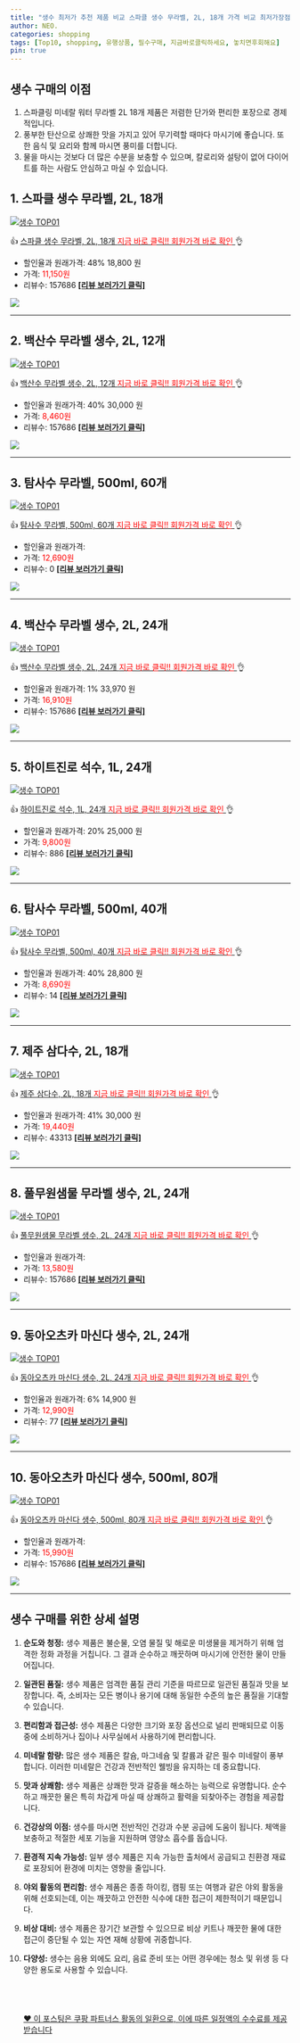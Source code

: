 ```yaml
---
title: "생수 최저가 추천 제품 비교 스파클 생수 무라벨, 2L, 18개 가격 비교 최저가장점"
author: NEO.
categories: shopping
tags: [Top10, shopping, 유행상품, 필수구매, 지금바로클릭하세요, 놓치면후회해요]
pin: true
---
```

## 생수 구매의 이점
1. 스파클링 미네랄 워터 무라벨 2L 18개 제품은 저렴한 단가와 편리한 포장으로 경제적입니다.
2. 풍부한 탄산으로 상쾌한 맛을 가지고 있어 무기력할 때마다 마시기에 좋습니다. 또한 음식 및 요리와 함께 마시면 풍미를 더합니다.
3. 물을 마시는 것보다 더 많은 수분을 보충할 수 있으며, 칼로리와 설탕이 없어 다이어트를 하는 사람도 안심하고 마실 수 있습니다.

   

## 1. 스파클 생수 무라벨, 2L, 18개

[![생수 TOP01](https://thumbnail6.coupangcdn.com/thumbnails/remote/490x490ex/image/vendor_inventory/66ce/11cdf44051bd847e21c47b8f9f4b613dd174ca18035ce3c49339072093ff.jpg)](https://link.coupang.com/re/AFFSDP?lptag=AF3617701&subid=GithubCoopas&pageKey=6830320694&traceid=V0-153&itemId=18265450257&vendorItemId=83406358914)


👍 [스파클 생수 무라벨, 2L, 18개 <font color=red> 지금 바로 클릭!! 회원가격 바로 확인 </font> ](https://link.coupang.com/re/AFFSDP?lptag=AF3617701&subid=GithubCoopas&pageKey=6830320694&traceid=V0-153&itemId=18265450257&vendorItemId=83406358914) 👌 


- 할인율과 원래가격: 48%  18,800   원
- 가격: <span style='color:red'>11,150원</span>
- 리뷰수: 157686  [**[리뷰 보러가기 클릭]**](https://link.coupang.com/re/AFFSDP?lptag=AF3617701&subid=GithubCoopas&pageKey=6830320694&traceid=V0-153&itemId=18265450257&vendorItemId=83406358914)

[![](/discount_price.png)](https://link.coupang.com/re/AFFSDP?lptag=AF3617701&subid=GithubCoopas&pageKey=6830320694&traceid=V0-153&itemId=18265450257&vendorItemId=83406358914)

---


   

## 2. 백산수 무라벨 생수, 2L, 12개

[![생수 TOP01](https://thumbnail8.coupangcdn.com/thumbnails/remote/490x490ex/image/retail/images/7294689776742981-9d9ceec5-a4bf-4a99-a753-368d5af3e962.jpg)](https://link.coupang.com/re/AFFSDP?lptag=AF3617701&subid=GithubCoopas&pageKey=6393352093&traceid=V0-153&itemId=18829303570&vendorItemId=86494109740)


👍 [백산수 무라벨 생수, 2L, 12개 <font color=red> 지금 바로 클릭!! 회원가격 바로 확인 </font> ](https://link.coupang.com/re/AFFSDP?lptag=AF3617701&subid=GithubCoopas&pageKey=6393352093&traceid=V0-153&itemId=18829303570&vendorItemId=86494109740) 👌 


- 할인율과 원래가격: 40%  30,000   원
- 가격: <span style='color:red'>8,460원</span>
- 리뷰수: 157686  [**[리뷰 보러가기 클릭]**](https://link.coupang.com/re/AFFSDP?lptag=AF3617701&subid=GithubCoopas&pageKey=6393352093&traceid=V0-153&itemId=18829303570&vendorItemId=86494109740)

[![](/discount_price.png)](https://link.coupang.com/re/AFFSDP?lptag=AF3617701&subid=GithubCoopas&pageKey=6393352093&traceid=V0-153&itemId=18829303570&vendorItemId=86494109740)

---


   

## 3. 탐사수 무라벨, 500ml, 60개

[![생수 TOP01](https://thumbnail8.coupangcdn.com/thumbnails/remote/490x490ex/image/retail/images/8490946390630062-860cc30c-bf13-4328-ab25-52d81b215aa2.jpg)](https://link.coupang.com/re/AFFSDP?lptag=AF3617701&subid=GithubCoopas&pageKey=5625704601&traceid=V0-153&itemId=11696970903&vendorItemId=79547658934)


👍 [탐사수 무라벨, 500ml, 60개 <font color=red> 지금 바로 클릭!! 회원가격 바로 확인 </font> ](https://link.coupang.com/re/AFFSDP?lptag=AF3617701&subid=GithubCoopas&pageKey=5625704601&traceid=V0-153&itemId=11696970903&vendorItemId=79547658934) 👌 


- 할인율과 원래가격: 
- 가격: <span style='color:red'>12,690원</span>
- 리뷰수: 0  [**[리뷰 보러가기 클릭]**](https://link.coupang.com/re/AFFSDP?lptag=AF3617701&subid=GithubCoopas&pageKey=5625704601&traceid=V0-153&itemId=11696970903&vendorItemId=79547658934)

[![](/discount_price.png)](https://link.coupang.com/re/AFFSDP?lptag=AF3617701&subid=GithubCoopas&pageKey=5625704601&traceid=V0-153&itemId=11696970903&vendorItemId=79547658934)

---


   

## 4. 백산수 무라벨 생수, 2L, 24개

[![생수 TOP01](https://thumbnail8.coupangcdn.com/thumbnails/remote/490x490ex/image/retail/images/3570445572554842-f7dd1a75-a113-4f84-b85d-3084249b223e.jpg)](https://link.coupang.com/re/AFFSDP?lptag=AF3617701&subid=GithubCoopas&pageKey=6393352093&traceid=V0-153&itemId=18924166493&vendorItemId=86494111210)


👍 [백산수 무라벨 생수, 2L, 24개 <font color=red> 지금 바로 클릭!! 회원가격 바로 확인 </font> ](https://link.coupang.com/re/AFFSDP?lptag=AF3617701&subid=GithubCoopas&pageKey=6393352093&traceid=V0-153&itemId=18924166493&vendorItemId=86494111210) 👌 


- 할인율과 원래가격: 1%  33,970   원
- 가격: <span style='color:red'>16,910원</span>
- 리뷰수: 157686  [**[리뷰 보러가기 클릭]**](https://link.coupang.com/re/AFFSDP?lptag=AF3617701&subid=GithubCoopas&pageKey=6393352093&traceid=V0-153&itemId=18924166493&vendorItemId=86494111210)

[![](/discount_price.png)](https://link.coupang.com/re/AFFSDP?lptag=AF3617701&subid=GithubCoopas&pageKey=6393352093&traceid=V0-153&itemId=18924166493&vendorItemId=86494111210)

---


   

## 5. 하이트진로 석수, 1L, 24개

[![생수 TOP01](https://thumbnail9.coupangcdn.com/thumbnails/remote/490x490ex/image/retail/images/5732597261023481-03555560-d2e7-4fe5-9adb-616e621025df.jpg)](https://link.coupang.com/re/AFFSDP?lptag=AF3617701&subid=GithubCoopas&pageKey=7294705282&traceid=V0-153&itemId=16219658086&vendorItemId=85762244470)


👍 [하이트진로 석수, 1L, 24개 <font color=red> 지금 바로 클릭!! 회원가격 바로 확인 </font> ](https://link.coupang.com/re/AFFSDP?lptag=AF3617701&subid=GithubCoopas&pageKey=7294705282&traceid=V0-153&itemId=16219658086&vendorItemId=85762244470) 👌 


- 할인율과 원래가격: 20%  25,000   원
- 가격: <span style='color:red'>9,800원</span>
- 리뷰수: 886  [**[리뷰 보러가기 클릭]**](https://link.coupang.com/re/AFFSDP?lptag=AF3617701&subid=GithubCoopas&pageKey=7294705282&traceid=V0-153&itemId=16219658086&vendorItemId=85762244470)

[![](/discount_price.png)](https://link.coupang.com/re/AFFSDP?lptag=AF3617701&subid=GithubCoopas&pageKey=7294705282&traceid=V0-153&itemId=16219658086&vendorItemId=85762244470)

---


   

## 6. 탐사수 무라벨, 500ml, 40개

[![생수 TOP01](https://thumbnail9.coupangcdn.com/thumbnails/remote/490x490ex/image/retail/images/9201864858934831-7e4253f9-391a-458d-bd66-b591309922c5.crdownload)](https://link.coupang.com/re/AFFSDP?lptag=AF3617701&subid=GithubCoopas&pageKey=5625704601&traceid=V0-153&itemId=9133866797&vendorItemId=79544780492)


👍 [탐사수 무라벨, 500ml, 40개 <font color=red> 지금 바로 클릭!! 회원가격 바로 확인 </font> ](https://link.coupang.com/re/AFFSDP?lptag=AF3617701&subid=GithubCoopas&pageKey=5625704601&traceid=V0-153&itemId=9133866797&vendorItemId=79544780492) 👌 


- 할인율과 원래가격: 40%  28,800   원
- 가격: <span style='color:red'>8,690원</span>
- 리뷰수: 14  [**[리뷰 보러가기 클릭]**](https://link.coupang.com/re/AFFSDP?lptag=AF3617701&subid=GithubCoopas&pageKey=5625704601&traceid=V0-153&itemId=9133866797&vendorItemId=79544780492)

[![](/discount_price.png)](https://link.coupang.com/re/AFFSDP?lptag=AF3617701&subid=GithubCoopas&pageKey=5625704601&traceid=V0-153&itemId=9133866797&vendorItemId=79544780492)

---


   

## 7. 제주 삼다수, 2L, 18개

[![생수 TOP01](https://thumbnail6.coupangcdn.com/thumbnails/remote/490x490ex/image/retail/images/1216004256363846-25264988-d88f-4def-a62f-f93cfb1e5bd7.jpg)](https://link.coupang.com/re/AFFSDP?lptag=AF3617701&subid=GithubCoopas&pageKey=5585425593&traceid=V0-153&itemId=20047450444&vendorItemId=86469812575)


👍 [제주 삼다수, 2L, 18개 <font color=red> 지금 바로 클릭!! 회원가격 바로 확인 </font> ](https://link.coupang.com/re/AFFSDP?lptag=AF3617701&subid=GithubCoopas&pageKey=5585425593&traceid=V0-153&itemId=20047450444&vendorItemId=86469812575) 👌 


- 할인율과 원래가격: 41%  30,000   원
- 가격: <span style='color:red'>19,440원</span>
- 리뷰수: 43313  [**[리뷰 보러가기 클릭]**](https://link.coupang.com/re/AFFSDP?lptag=AF3617701&subid=GithubCoopas&pageKey=5585425593&traceid=V0-153&itemId=20047450444&vendorItemId=86469812575)

[![](/discount_price.png)](https://link.coupang.com/re/AFFSDP?lptag=AF3617701&subid=GithubCoopas&pageKey=5585425593&traceid=V0-153&itemId=20047450444&vendorItemId=86469812575)

---


   

## 8. 풀무원샘물 무라벨 생수, 2L, 24개

[![생수 TOP01](https://thumbnail8.coupangcdn.com/thumbnails/remote/490x490ex/image/retail/images/a695ee05-1659-4c7f-81ec-b97a995717691595079618745475710.png)](https://link.coupang.com/re/AFFSDP?lptag=AF3617701&subid=GithubCoopas&pageKey=6239512369&traceid=V0-153&itemId=19911226408&vendorItemId=86494124999)


👍 [풀무원샘물 무라벨 생수, 2L, 24개 <font color=red> 지금 바로 클릭!! 회원가격 바로 확인 </font> ](https://link.coupang.com/re/AFFSDP?lptag=AF3617701&subid=GithubCoopas&pageKey=6239512369&traceid=V0-153&itemId=19911226408&vendorItemId=86494124999) 👌 


- 할인율과 원래가격: 
- 가격: <span style='color:red'>13,580원</span>
- 리뷰수: 157686  [**[리뷰 보러가기 클릭]**](https://link.coupang.com/re/AFFSDP?lptag=AF3617701&subid=GithubCoopas&pageKey=6239512369&traceid=V0-153&itemId=19911226408&vendorItemId=86494124999)

[![](/discount_price.png)](https://link.coupang.com/re/AFFSDP?lptag=AF3617701&subid=GithubCoopas&pageKey=6239512369&traceid=V0-153&itemId=19911226408&vendorItemId=86494124999)

---


   

## 9. 동아오츠카 마신다 생수, 2L, 24개

[![생수 TOP01](https://thumbnail8.coupangcdn.com/thumbnails/remote/490x490ex/image/vendor_inventory/1014/aa5fbdf269e2225a62c101636f33b3b2131b12df7ee3a6520f6cc48c0ecb.jpg)](https://link.coupang.com/re/AFFSDP?lptag=AF3617701&subid=GithubCoopas&pageKey=6191544952&traceid=V0-153&itemId=3002117763&vendorItemId=70853295687)


👍 [동아오츠카 마신다 생수, 2L, 24개 <font color=red> 지금 바로 클릭!! 회원가격 바로 확인 </font> ](https://link.coupang.com/re/AFFSDP?lptag=AF3617701&subid=GithubCoopas&pageKey=6191544952&traceid=V0-153&itemId=3002117763&vendorItemId=70853295687) 👌 


- 할인율과 원래가격: 6%  14,900   원
- 가격: <span style='color:red'>12,990원</span>
- 리뷰수: 77  [**[리뷰 보러가기 클릭]**](https://link.coupang.com/re/AFFSDP?lptag=AF3617701&subid=GithubCoopas&pageKey=6191544952&traceid=V0-153&itemId=3002117763&vendorItemId=70853295687)

[![](/discount_price.png)](https://link.coupang.com/re/AFFSDP?lptag=AF3617701&subid=GithubCoopas&pageKey=6191544952&traceid=V0-153&itemId=3002117763&vendorItemId=70853295687)

---


   

## 10. 동아오츠카 마신다 생수, 500ml, 80개

[![생수 TOP01](https://thumbnail6.coupangcdn.com/thumbnails/remote/490x490ex/image/vendor_inventory/d949/952e96d34ec12eccbb2a7aa5ec436cefe6cf4fe78e1a18a074d40ed7b5e3.jpg)](https://link.coupang.com/re/AFFSDP?lptag=AF3617701&subid=GithubCoopas&pageKey=6191544952&traceid=V0-153&itemId=18394716553&vendorItemId=85537698529)


👍 [동아오츠카 마신다 생수, 500ml, 80개 <font color=red> 지금 바로 클릭!! 회원가격 바로 확인 </font> ](https://link.coupang.com/re/AFFSDP?lptag=AF3617701&subid=GithubCoopas&pageKey=6191544952&traceid=V0-153&itemId=18394716553&vendorItemId=85537698529) 👌 


- 할인율과 원래가격: 
- 가격: <span style='color:red'>15,990원</span>
- 리뷰수: 157686  [**[리뷰 보러가기 클릭]**](https://link.coupang.com/re/AFFSDP?lptag=AF3617701&subid=GithubCoopas&pageKey=6191544952&traceid=V0-153&itemId=18394716553&vendorItemId=85537698529)

[![](/discount_price.png)](https://link.coupang.com/re/AFFSDP?lptag=AF3617701&subid=GithubCoopas&pageKey=6191544952&traceid=V0-153&itemId=18394716553&vendorItemId=85537698529)

---
## 생수 구매를 위한 상세 설명
1. **순도와 청정:** 생수 제품은 불순물, 오염 물질 및 해로운 미생물을 제거하기 위해 엄격한 정화 과정을 거칩니다. 그 결과 순수하고 깨끗하며 마시기에 안전한 물이 만들어집니다.

2. **일관된 품질:** 생수 제품은 엄격한 품질 관리 기준을 따르므로 일관된 품질과 맛을 보장합니다. 즉, 소비자는 모든 병이나 용기에 대해 동일한 수준의 높은 품질을 기대할 수 있습니다.

3. **편리함과 접근성:** 생수 제품은 다양한 크기와 포장 옵션으로 널리 판매되므로 이동 중에 소비하거나 집이나 사무실에서 사용하기에 편리합니다.

4. **미네랄 함량:** 많은 생수 제품은 칼슘, 마그네슘 및 칼륨과 같은 필수 미네랄이 풍부합니다. 이러한 미네랄은 건강과 전반적인 웰빙을 유지하는 데 중요합니다.

5. **맛과 상쾌함:** 생수 제품은 상쾌한 맛과 갈증을 해소하는 능력으로 유명합니다. 순수하고 깨끗한 물은 특히 차갑게 마실 때 상쾌하고 활력을 되찾아주는 경험을 제공합니다.

6. **건강상의 이점:** 생수를 마시면 전반적인 건강과 수분 공급에 도움이 됩니다. 체액을 보충하고 적절한 세포 기능을 지원하며 영양소 흡수를 돕습니다.

7. **환경적 지속 가능성:** 일부 생수 제품은 지속 가능한 출처에서 공급되고 친환경 재료로 포장되어 환경에 미치는 영향을 줄입니다.

8. **야외 활동의 편리함:** 생수 제품은 종종 하이킹, 캠핑 또는 여행과 같은 야외 활동을 위해 선호되는데, 이는 깨끗하고 안전한 식수에 대한 접근이 제한적이기 때문입니다.

9. **비상 대비:** 생수 제품은 장기간 보관할 수 있으므로 비상 키트나 깨끗한 물에 대한 접근이 중단될 수 있는 자연 재해 상황에 귀중합니다.

10. **다양성:** 생수는 음용 외에도 요리, 음료 준비 또는 어떤 경우에는 청소 및 위생 등 다양한 용도로 사용할 수 있습니다.<br><br><br><br><br> [ ❤  이 포스팅은 쿠팡 파트너스 활동의 일환으로, 이에 따른 일정액의 수수료를 제공받습니다](https://link.coupang.com/a/bcEFyh)